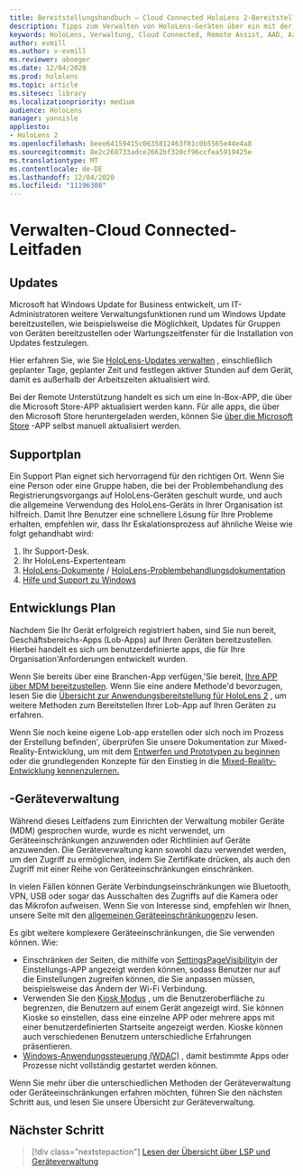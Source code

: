 ```yaml
---
title: Bereitstellungshandbuch – Cloud Connected HoloLens 2-Bereitstellung im Maßstab mit Remote Unterstützung – verwalten
description: Tipps zum Verwalten von HoloLens-Geräten über ein mit der Cloud verbundenes Netzwerk
keywords: HoloLens, Verwaltung, Cloud Connected, Remote Assist, AAD, Azure AD, MDM, Verwaltung mobiler Geräte
author: evmill
ms.author: v-evmill
ms.reviewer: aboeger
ms.date: 12/04/2020
ms.prod: hololens
ms.topic: article
ms.sitesec: library
ms.localizationpriority: medium
audience: HoloLens
manager: yannisle
appliesto:
- HoloLens 2
ms.openlocfilehash: beee64159415c0635812463f81c0b5565e44e4a8
ms.sourcegitcommit: 8e2c268733adce2662bf320cf96ccfea5919425e
ms.translationtype: MT
ms.contentlocale: de-DE
ms.lasthandoff: 12/04/2020
ms.locfileid: "11196308"
---
```

# Verwalten-Cloud Connected-Leitfaden

## Updates

Microsoft hat Windows Update for Business entwickelt, um IT-Administratoren weitere Verwaltungsfunktionen rund um Windows Update bereitzustellen, wie beispielsweise die Möglichkeit, Updates für Gruppen von Geräten bereitzustellen oder Wartungszeitfenster für die Installation von Updates festzulegen.

Hier erfahren Sie, wie Sie [HoloLens-Updates verwalten](https://docs.microsoft.com/hololens/hololens-updates) , einschließlich geplanter Tage, geplanter Zeit und festlegen aktiver Stunden auf dem Gerät, damit es außerhalb der Arbeitszeiten aktualisiert wird.

Bei der Remote Unterstützung handelt es sich um eine In-Box-APP, die über die Microsoft Store-APP aktualisiert werden kann. Für alle apps, die über den Microsoft Store heruntergeladen werden, können Sie [über die Microsoft Store](https://docs.microsoft.com/hololens/holographic-store-apps#update-apps) -APP selbst manuell aktualisiert werden.

## Supportplan

Ein Support Plan eignet sich hervorragend für den richtigen Ort. Wenn Sie eine Person oder eine Gruppe haben, die bei der Problembehandlung des Registrierungsvorgangs auf HoloLens-Geräten geschult wurde, und auch die allgemeine Verwendung des HoloLens-Geräts in Ihrer Organisation ist hilfreich. Damit Ihre Benutzer eine schnellere Lösung für Ihre Probleme erhalten, empfehlen wir, dass Ihr Eskalationsprozess auf ähnliche Weise wie folgt gehandhabt wird:

1. Ihr Support-Desk.
2. Ihr HoloLens-Expertenteam
3. [HoloLens-Dokumente](https://docs.microsoft.com/hololens/)  /  [HoloLens-Problembehandlungsdokumentation](https://docs.microsoft.com/hololens/hololens-troubleshooting)
4. [Hilfe und Support zu Windows](https://support.serviceshub.microsoft.com/supportforbusiness/create?sapId=e9391227-fa6d-927b-0fff-f96288631b8f)

## Entwicklungs Plan

Nachdem Sie Ihr Gerät erfolgreich registriert haben, sind Sie nun bereit, Geschäftsbereichs-Apps (Lob-Apps) auf Ihren Geräten bereitzustellen. Hierbei handelt es sich um benutzerdefinierte apps, die für Ihre Organisation&#39;Anforderungen entwickelt wurden.

Wenn Sie bereits über eine Branchen-App verfügen,&#39;Sie bereit, [Ihre APP über MDM bereitzustellen](https://docs.microsoft.com/hololens/app-deploy-intune). Wenn Sie eine andere Methode&#39;d bevorzugen, lesen Sie die [Übersicht zur Anwendungsbereitstellung für HoloLens 2](https://docs.microsoft.com/hololens/app-deploy-overview) , um weitere Methoden zum Bereitstellen Ihrer Lob-App auf Ihren Geräten zu erfahren.

Wenn Sie noch keine eigene Lob-app erstellen oder sich noch im Prozess der Erstellung befinden&#39;, überprüfen Sie unsere Dokumentation zur Mixed-Reality-Entwicklung, um mit dem [Entwerfen und Prototypen zu beginnen](https://docs.microsoft.com/windows/mixed-reality/design/design) oder die grundlegenden Konzepte für den Einstieg in die [Mixed-Reality-Entwicklung kennenzulernen.](https://docs.microsoft.com/windows/mixed-reality/discover/get-started-with-mr)

## -Geräteverwaltung 

Während dieses Leitfadens zum Einrichten der Verwaltung mobiler Geräte (MDM) gesprochen wurde, wurde es nicht verwendet, um Geräteeinschränkungen anzuwenden oder Richtlinien auf Geräte anzuwenden. Die Geräteverwaltung kann sowohl dazu verwendet werden, um den Zugriff zu ermöglichen, indem Sie Zertifikate drücken, als auch den Zugriff mit einer Reihe von Geräteeinschränkungen einschränken. 

In vielen Fällen können Geräte Verbindungseinschränkungen wie Bluetooth, VPN, USB oder sogar das Ausschalten des Zugriffs auf die Kamera oder das Mikrofon aufweisen. Wenn Sie von Interesse sind, empfehlen wir Ihnen, unsere Seite mit den [allgemeinen Geräteeinschränkungen](hololens-common-device-restrictions.md)zu lesen.

Es gibt weitere komplexere Geräteeinschränkungen, die Sie verwenden können. Wie:

- Einschränken der Seiten, die mithilfe von [SettingsPageVisibility](settings-uri-list.md)in der Einstellungs-APP angezeigt werden können, sodass Benutzer nur auf die Einstellungen zugreifen können, die Sie anpassen müssen, beispielsweise das Ändern der Wi-Fi Verbindung.
- Verwenden Sie den [Kiosk Modus](hololens-kiosk.md) , um die Benutzeroberfläche zu begrenzen, die Benutzern auf einem Gerät angezeigt wird. Sie können Kioske so einstellen, dass eine einzelne APP oder mehrere apps mit einer benutzerdefinierten Startseite angezeigt werden. Kioske können auch verschiedenen Benutzern unterschiedliche Erfahrungen präsentieren.  
- [Windows-Anwendungssteuerung (WDAC)](windows-defender-application-control-wdac.md) , damit bestimmte Apps oder Prozesse nicht vollständig gestartet werden können.

Wenn Sie mehr über die unterschiedlichen Methoden der Geräteverwaltung oder Geräteeinschränkungen erfahren möchten, führen Sie den nächsten Schritt aus, und lesen Sie unsere Übersicht zur Geräteverwaltung.

## Nächster Schritt

> [!div class="nextstepaction"]
> [Lesen der Übersicht über LSP und Geräteverwaltung](hololens-csp-policy-overview.md)